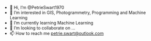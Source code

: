 - 👋 Hi, I’m @PetrieSwart1970
- 👀 I’m interested in GIS, Photogrammetry, Programming and Machine Learning
- 🌱 I’m currently learning Machine Learning
- 💞️ I’m looking to collaborate on ...
- 📫 How to reach me petrie.swart@outlook.com

<!---
PetrieSwart1970/PetrieSwart1970 is a ✨ special ✨ repository because its `README.md` (this file) appears on your GitHub profile.
You can click the Preview link to take a look at your changes.
--->
